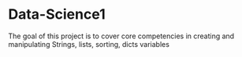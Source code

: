 # Data-Science1

The goal of this project is to cover core competencies in creating and manipulating Strings, lists, sorting, dicts variables
